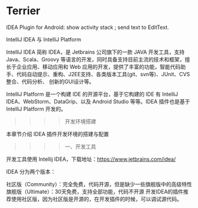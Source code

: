 # Terrier
IDEA Plugin for Android: show activity stack ; send text to EditText.


  IntelliJ IDEA 与 IntelliJ Platform

IntelliJ IDEA 简称 IDEA，是 Jetbrains 公司旗下的一款 JAVA 开发工具，支持 Java、Scala、Groovy 等语言的开发，同时具备支持目前主流的技术和框架，擅长于企业应用、移动应用和 Web 应用的开发，提供了丰富的功能，智能代码助手、代码自动提示、重构、J2EE支持、各类版本工具(git、svn等)、JUnit、CVS整合、代码分析、 创新的GUI设计等。

IntelliJ Platform 是一个构建 IDE 的开源平台，基于它构建的 IDE 有 IntelliJ IDEA、WebStorm、DataGrip、以及 Android Studio 等等。IDEA 插件也是基于 IntelliJ Platform 开发的。

>>>>  开发环境搭建

本章节介绍 IDEA 插件开发环境的搭建与配置

>>>>  一、开发工具

开发工具使用 Intellij IDEA，下载地址：https://www.jetbrains.com/idea/

IDEA 分为两个版本：

社区版（Community）：完全免费，代码开源，但是缺少一些旗舰版中的高级特性
旗舰版（Ultimate）：30天免费，支持全部功能，代码不开源
开发IDEA的插件推荐使用社区版，因为社区版是开源的，在开发插件的时候，可以调试源代码。
